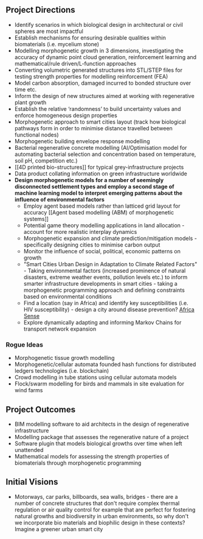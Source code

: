 ## Project Directions

- Identify scenarios in which biological design in architectural or civil spheres are most impactful
- Establish mechanisms for ensuring desirable qualities within biomaterials (i.e. mycelium stone)
- Modelling morphogenetic growth in 3 dimensions, investigating the accuracy of dynamic point cloud generation, reinforcement learning and mathematical/rule driven/L-function approaches
- Converting volumetric generated structures into STL/STEP files for testing strength properties for modelling reinforcement (FEA)
- Model carbon absorption, damaged incurred to bonded structure over time etc.
- Inform the design of new structures aimed at working with regenerative plant growth
- Establish the relative ‘randomness’ to build uncertainty values and enforce homogeneous design properties
- Morphogenetic approach to smart cities layout (track how biological pathways form in order to minimise distance travelled between functional nodes)
- Morphogenetic building envelope response modelling
- Bacterial regenerative concrete modelling (AI/Optimisation model for automating bacterial selection and concentration based on temperature, soil pH, competition etc.)
- [[4D printed bio-structures]] for typical grey-infrastructure projects
- Data product collating information on green infrastructure worldwide
- **Design morphogenetic models for a number of seemingly disconnected settlement types and employ a second stage of machine learning model to interpret emerging patterns about the influence of environmental factors**
	- Employ agent based models rather than latticed grid layout for accuracy [[Agent based modelling (ABM) of morphogenetic systems]]
	- Potential game theory modelling applications in land allocation - account for more realistic interplay dynamics
	- Morphogenetic expansion and climate prediction/mitigation models - specifically designing cities to minimise carbon output
	- Monitor the influence of social, political, economic patterns on growth
	- "Smart Cities Urban Design in Adaptation to Climate Related Factors" - Taking environmental factors (increased prominence of natural disasters, extreme weather events, pollution levels etc.) to inform smarter infrastructure developments in smart cities - taking a morphogenetic programming approach and defining constraints based on environmental conditions
	- Find a location (say in Africa) and identify key susceptibilities (i.e. HIV susceptibility) - design a city around disease prevention? [Africa Sense](https://www.ucl.ac.uk/bartlett/casa/research/current-projects/africa-centrei-sense)
	- Explore dynamically adapting and informing Markov Chains for transport network expansion
### Rogue Ideas

- Morphogenetic tissue growth modelling
- Morphogenetic/cellular automata founded hash functions for distributed ledgers technologies (i.e. blockchain)
- Crowd modelling in tube stations using cellular automata models
- Flock/swarm modelling for birds and mammals in site evaluation for wind farms
## Project Outcomes

- BIM modelling software to aid architects in the design of regenerative infrastructure
- Modelling package that assesses the regenerative nature of a project
- Software plugin that models biological growths over time when left unattended
- Mathematical models for assessing the strength properties of biomaterials through morphogenetic programming

## Initial Visions

- Motorways, car parks, billboards, sea walls, bridges - there are a number of concrete structures that don't require complex thermal regulation or air quality control for example that are perfect for fostering natural growths and biodiversity in urban environments, so why don't we incorporate bio materials and biophilic design in these contexts? Imagine a greener urban smart city